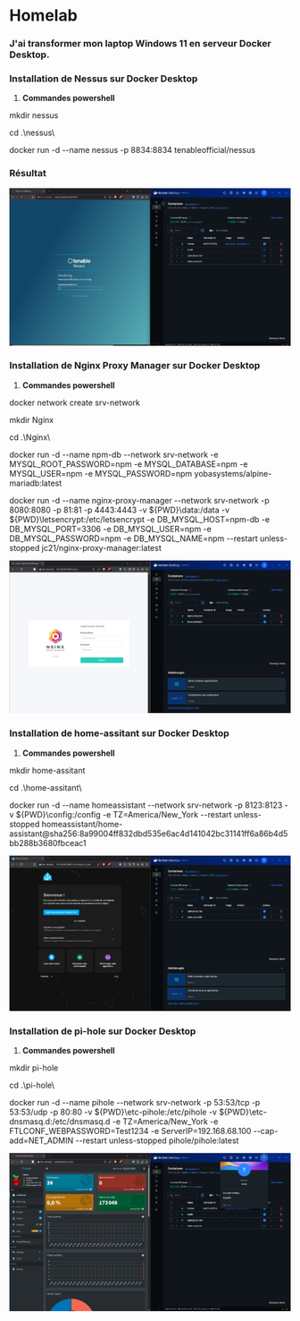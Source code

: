 # Homelab

### J'ai transformer mon laptop Windows 11 en serveur Docker Desktop.

### Installation de Nessus sur Docker Desktop

1. **Commandes powershell**

  mkdir nessus
  
  cd .\nessus\

  docker run -d --name nessus -p 8834:8834 tenableofficial/nessus

### Résultat
   ![Installation de Nessus](https://github.com/trolul/Homelab/blob/main/installation%20de%20nessus%20sur%20docker%20desktop.png)

### Installation de Nginx Proxy Manager sur Docker Desktop

1. **Commandes powershell**

  docker network create srv-network

  mkdir Nginx
  
  cd .\Nginx\

  docker run -d --name npm-db --network srv-network -e MYSQL_ROOT_PASSWORD=npm -e MYSQL_DATABASE=npm -e MYSQL_USER=npm -e MYSQL_PASSWORD=npm yobasystems/alpine-mariadb:latest

docker run -d --name nginx-proxy-manager --network srv-network -p 8080:8080 -p 81:81 -p 4443:4443 -v ${PWD}\data:/data -v ${PWD}\letsencrypt:/etc/letsencrypt -e DB_MYSQL_HOST=npm-db -e DB_MYSQL_PORT=3306 -e DB_MYSQL_USER=npm -e DB_MYSQL_PASSWORD=npm -e DB_MYSQL_NAME=npm --restart unless-stopped jc21/nginx-proxy-manager:latest

![Installation de Nginx Proxy Manager](https://github.com/trolul/Homelab/blob/main/nginx%20proxy%20manager.png)

### Installation de home-assitant sur Docker Desktop

1. **Commandes powershell**

  mkdir home-assitant
  
  cd .\home-assitant\

docker run -d --name homeassistant --network srv-network -p 8123:8123 -v ${PWD}\config:/config -e TZ=America/New_York --restart unless-stopped homeassistant/home-assistant@sha256:8a99004ff832dbd535e6ac4d141042bc31141ff6a86b4d5bb288b3680fbceac1

![Installation de home-assitant](https://github.com/trolul/Homelab/blob/main/home%20assistant.png)

### Installation de pi-hole sur Docker Desktop

1. **Commandes powershell**

  mkdir pi-hole
  
  cd .\pi-hole\

  docker run -d --name pihole --network srv-network -p 53:53/tcp -p 53:53/udp -p 80:80 -v ${PWD}\etc-pihole:/etc/pihole -v ${PWD}\etc-dnsmasq.d:/etc/dnsmasq.d -e TZ=America/New_York -e FTLCONF_WEBPASSWORD=Test1234 -e ServerIP=192.168.68.100 --cap-add=NET_ADMIN --restart unless-stopped pihole/pihole:latest

![Installation de pi-hole](https://github.com/trolul/Homelab/blob/main/pi-hole.png)




